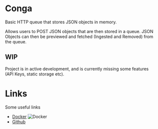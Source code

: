 # Conga
Basic HTTP queue that stores JSON objects in memory. 

Allows users to POST JSON objects that are then stored in a queue. JSON Objects can then be previewed and fetched (Ingested and Removed) from the queue.

## WIP
Project is in active development, and is currently missing some features (API Keys, static storage etc).

# Links
Some useful links
- [Docker](https://hub.docker.com/r/coombszy/conga) ![Docker](https://img.shields.io/docker/pulls/coombszy/conga)
- [Github](https://github.com/Coombszy/conga)